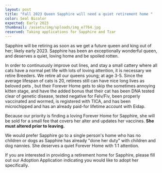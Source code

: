 ```yaml
---
layout: post
title: "Fall 2023 Queen Sapphire will need a quiet retirement home "
color: Seal Bicolor
expected: Early 2023
thumbnail: /assets/img/uploads/img_e7764.jpg
reserved: Taking applications for Sapphire and Tzar
---
```

 Sapphire will be retiring as soon as we get a future queen and king out of her; likely early 2023. Sapphire has been an exceptionally wonderful queen, and deserves a quiet, loving home and be spoiled rotten.

In order to continuously improve out lines, and stay a small cattery where all cats have a normal pet life with lots of loving attention, it is necessary we retire Breeders. We retire all our queens young; at age 3-5. Since the average lifespan of cats is 20,  retirees still can have nice long lives as beloved pets , but their Forever Home gets to skip the sometimes annoying kitten stage,  and have the added bonus that their cat has been DNA tested clear of genetic disease, tested negative for Felv/Fiv, been properly vaccinated and wormed, is registered with TICA, and has been microchipped and has an already paid-for lifetime account with Eidap.

Because our priority is finding a loving Forever Home for Sapphire, she will be sold for a small fee that covers her alter and updates her vaccines. **She must altered prior to leaving.** 

We would prefer Sapphire go to a single person's home who has no children or dogs as Sapphire has already "done her duty" with children and dog nannies. She deserves a quiet Forever Home with 1:1 attention.

If you are interested in providing a retirement home for Sapphire, please fill out our Adoption Application indicating you would like to adopt her specifically.